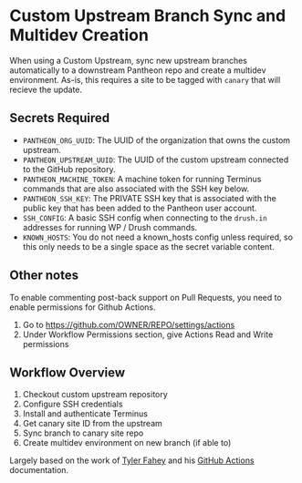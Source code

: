 # Custom Upstream Branch Sync and Multidev Creation

When using a Custom Upstream, sync new upstream branches automatically to a downstream Pantheon repo and create a multidev environment. As-is, this requires a site to be tagged with `canary` that will recieve the update.

## Secrets Required

- `PANTHEON_ORG_UUID`: The UUID of the organization that owns the custom upstream.
- `PANTHEON_UPSTREAM_UUID`: The UUID of the custom upstream connected to the GitHub repository.
- `PANTHEON_MACHINE_TOKEN`: A machine token for running Terminus commands that are also associated with the SSH key below.
- `PANTHEON_SSH_KEY`: The PRIVATE SSH key that is associated with the public key that has been added to the Pantheon user account.
- `SSH_CONFIG`: A basic SSH config when connecting to the `drush.in` addresses for running WP / Drush commands.
- `KNOWN_HOSTS`: You do not need a known_hosts config unless required, so this only needs to be a single space as the secret variable content.

## Other notes

To enable commenting post-back support on Pull Requests, you need to enable permissions for Github Actions.

1. Go to https://github.com/OWNER/REPO/settings/actions
2. Under Workflow Permissions section, give Actions Read and Write permissions

## Workflow Overview

1. Checkout custom upstream repository
1. Configure SSH credentials
1. Install and authenticate Terminus
1. Get canary site ID from the upstream
1. Sync branch to canary site repo
1. Create multidev environment on new branch (if able to)

Largely based on the work of [Tyler Fahey](https://github.com/twfahey1) and his [GitHub Actions](https://medium.com/swlh/pantheon-and-github-actions-automated-deployments-via-github-actions-c245aa954797) documentation.
